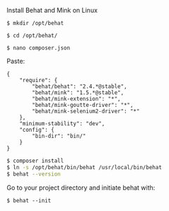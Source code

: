 Install Behat and Mink on Linux
```
$ mkdir /opt/behat

$ cd /opt/behat/

$ nano composer.json
```
Paste:
```
{
    "require": {
        "behat/behat": "2.4.*@stable",
        "behat/mink": "1.5.*@stable",
        "behat/mink-extension": "*",
        "behat/mink-goutte-driver": "*",
        "behat/mink-selenium2-driver": "*"
    },
    "minimum-stability": "dev",
    "config": {
        "bin-dir": "bin/"
    }
}
```
```bash
$ composer install
$ ln -s /opt/behat/bin/behat /usr/local/bin/behat
$ behat --version
```

Go to your project directory and initiate behat with:
```
$ behat --init
```